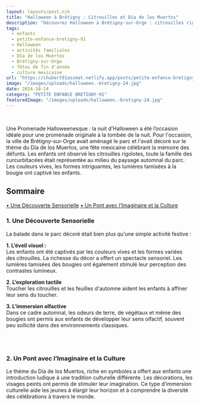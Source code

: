 ```yaml
---
layout: layouts/post.njk
title: "Halloween à Brétigny : Citrouilles et Día de los Muertos"
description: "Découvrez Halloween à Brétigny-sur-Orge : citrouilles rigolotes, décorations Día de los Muertos et expériences sensorielles en famille."
tags: 
  - enfants
  - petite-enfance-bretigny-91
  - Halloween
  - activités familiales
  - Día de los Muertos
  - Brétigny-sur-Orge
  - fêtes de fin d'année
  - culture mexicaine
url: "https://chubert91assmat.netlify.app/posts/petite-enfance-bretigny-91/halloween-24/"
image: "/images/uploads/halloween.-bretigny-24.jpg"
date: 2024-10-24
category: "PETITE ENFANCE BRETIGNY-91"
featuredImage: "/images/uploads/halloween.-bretigny-24.jpg"
---
```


<br>

Une Promenade Halloweenesque : la nuit d’Halloween a été l’occasion idéale pour une promenade originale à la tombée de la nuit. Pour l'occasion, la ville de Brétigny-sur-Orge avait aménagé le parc et l'avait décoré sur le thème du Día de los Muertos, une fête mexicaine célébrant la mémoire des défunts.
Les enfants ont observé les citrouilles rigolotes, toute la famille des curcurbitacées était représentée au milieu du paysage automnal du parc. Les couleurs vives, les formes intriguantes, les lumières tamisées à la bougie ont captivé les enfants.

<div id="sommaire">
  <h2>Sommaire</h2>
  <a href="#decouverte" class="styled-link-sommaire">• Une Découverte Sensorielle</a>
  <a href="#imaginaire" class="styled-link-sommaire">• Un Pont avec l’Imaginaire et la Culture</a>
</div>


### **<span id="decouverte">1. Une Découverte Sensorielle</span>** 

La balade dans le parc décoré était bien plus qu’une simple activité festive :

**1. L’éveil visuel :**  
Les enfants ont été captivés par les couleurs vives et les formes variées des citrouilles. La richesse du décor a offert un spectacle sensoriel. Les lumières tamisées des bougies ont également stimulé leur perception des contrastes lumineux.

**2. L’exploration tactile**  
Toucher les citrouilles et les feuilles d'automne aident les enfants à affiner leur sens du toucher.

**3. L’immersion olfactive**  
Dans ce cadre automnal, les odeurs de terre, de végétaux et même des bougies ont permis aux enfants de développer leur sens olfactif, souvent peu sollicité dans des environnements classiques.


<br><br>

### **<span id="imaginaire">2. Un Pont avec l’Imaginaire et la Culture</span>**

Le thème du Día de los Muertos, riche en symboles a offert aux enfants une introduction ludique à une tradition culturelle différente. Les décorations, les visages peints ont permis de stimuler leur imagination. Ce type d’immersion culturelle aide les jeunes à élargir leur horizon et à comprendre la diversité des célébrations à travers le monde.

